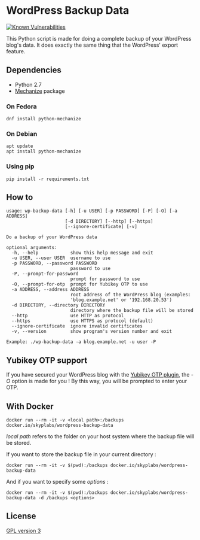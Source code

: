 # WordPress Backup Data

[![Known Vulnerabilities](https://snyk.io/test/github/SkypLabs/wordpress-backup-data/badge.svg)](https://snyk.io/test/github/SkypLabs/wordpress-backup-data)

This Python script is made for doing a complete backup of your WordPress blog's data. It does exactly the same thing that the WordPress' export feature.

## Dependencies

 * Python 2.7
 * [Mechanize][mechanize] package

### On Fedora

    dnf install python-mechanize

### On Debian

    apt update
    apt install python-mechanize

### Using pip

    pip install -r requirements.txt

## How to

    usage: wp-backup-data [-h] [-u USER] [-p PASSWORD] [-P] [-O] [-a ADDRESS]
                          [-d DIRECTORY] [--http] [--https]
                          [--ignore-certificate] [-v]

    Do a backup of your WordPress data

    optional arguments:
      -h, --help            show this help message and exit
      -u USER, --user USER  username to use
      -p PASSWORD, --password PASSWORD
                            password to use
      -P, --prompt-for-password
                            prompt for password to use
      -O, --prompt-for-otp  prompt for Yubikey OTP to use
      -a ADDRESS, --address ADDRESS
                            root address of the WordPress blog (examples:
                            'blog.example.net' or '192.168.20.53')
      -d DIRECTORY, --directory DIRECTORY
                            directory where the backup file will be stored
      --http                use HTTP as protocol
      --https               use HTTPS as protocol (default)
      --ignore-certificate  ignore invalid certificates
      -v, --version         show program's version number and exit

    Example: ./wp-backup-data -a blog.example.net -u user -P

## Yubikey OTP support

If you have secured your WordPress blog with the [Yubikey OTP plugin][yubikey-wp-plugin], the *-O* option is made for you ! By this way, you will be prompted to enter your OTP.

## With Docker

    docker run --rm -it -v <local path>:/backups docker.io/skyplabs/wordpress-backup-data

*local path* refers to the folder on your host system where the backup file will be stored.

If you want to store the backup file in your current directory :

    docker run --rm -it -v $(pwd):/backups docker.io/skyplabs/wordpress-backup-data

And if you want to specify some *options* :

    docker run --rm -it -v $(pwd):/backups docker.io/skyplabs/wordpress-backup-data -d /backups <options>

## License

[GPL version 3][GPLv3]

 [mechanize]: https://pypi.python.org/pypi/mechanize "Mechanize Python package"
 [yubikey-wp-plugin]: https://wordpress.org/plugins/yubikey-plugin/ "Yubikey Wordpress plugin"
 [GPLv3]: https://www.gnu.org/licenses/gpl.txt "GPL version 3"
